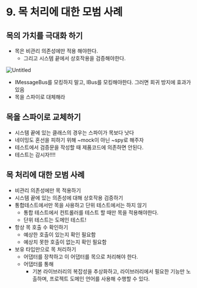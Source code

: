 # 9. 목 처리에 대한 모범 사례

## 목의 가치를 극대화 하기

- 목은 비관리 의존성에만 적용 해야한다.
    - 그리고 시스템 끝에서 상호작용을 검증해야한다.

![Untitled](9%20%E1%84%86%E1%85%A9%E1%86%A8%20%E1%84%8E%E1%85%A5%E1%84%85%E1%85%B5%E1%84%8B%E1%85%A6%20%E1%84%83%E1%85%A2%E1%84%92%E1%85%A1%E1%86%AB%20%E1%84%86%E1%85%A9%E1%84%87%E1%85%A5%E1%86%B7%20%E1%84%89%E1%85%A1%E1%84%85%E1%85%A8%20b84b56e7328245809ade55e8b9a72d96/Untitled.png)

- IMessageBus를 모킹하지 말고, IBus를 모킹해야한다. 그러면 회귀 방지에 효과가 있음
- 목을 스파이로 대체해라

## 목을 스파이로 교체하기

- 시스템 끝에 있는 클래스의 경우는 스파이가 목보다 낫다
- 네이밍도 혼선을 피하기 위해 ~mock이 아닌 ~spy로 해주자
- 테스트에서 검증문을 작성할 때 제품코드에 의존하면 안된다.
- 테스트는 감시자!!!!

## 목 처리에 대한 모범 사례

- 비관리 의존성에만 목 적용하기
- 시스템 끝에 있는 의존성에 대해 상호작용 검증하기
- 통합테스트에서만 목을 사용하고 단위 테스트에서는 하지 않기
    - 통합 테스트에서 컨트롤러를 테스트 할 때만 목을 적용해야한다.
    - 단위 테스트는 도메인 테스트!
- 항상 목 호출 수 확인하기
    - 예상한 호출이 있는지 확인 필요함
    - 예상치 못한 호출이 없는지 확인 필요함
- 보유 타입만으로 목 처리하기
    - 어댑터를 장착하고 이 어댑터를 목으로 처리해야 한다.
    - 어댑터를 통해
        - 기본 라이브러리의 복잡성을 추상화하고, 라이브러리에서 필요한 기능만 노출하며, 프로젝트 도메인 언어를 사용해 수행할 수 있다.